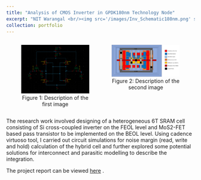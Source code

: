 ```yaml
---
title: "Analysis of CMOS Inverter in GPDK180nm Technology Node"
excerpt: "NIT Warangal <br/><img src='/images/Inv_Schematic180nm.png' style='width: 400px;'>"
collection: portfolio
---
```

<div style="display: flex; justify-content: center;">
    <figure style="margin-right: 20px;">
        <img src='/images/MoS2_Si_SRAMGithub.png' style="width: 100%;">
        <figcaption style="text-align: center;">Figure 1: Description of the first image</figcaption>
    </figure>
    <figure>
        <img src='/images/2D_SRAM_LayoutGithub.png' style="width: 100%;">
        <figcaption style="text-align: center;">Figure 2: Description of the second image</figcaption>
    </figure>
</div>

The research work involved designing of a heterogeneous 6T SRAM cell consisting of Si cross-coupled inverter on the FEOL level and MoS2-FET based pass
transistor to be implemented on the BEOL level. Using cadence virtuoso tool, I carried out circuit simulations for noise margin (read, write and hold) calculation
of the hybrid cell and further explored some potential solutions for interconnect and parasitic modelling to describe the integration.

The project report can be viewed [here](https://drive.google.com/file/d/17pyH9LCKRdDWqO42ZnBItracrFRzeE8E/view?usp=sharing) .
